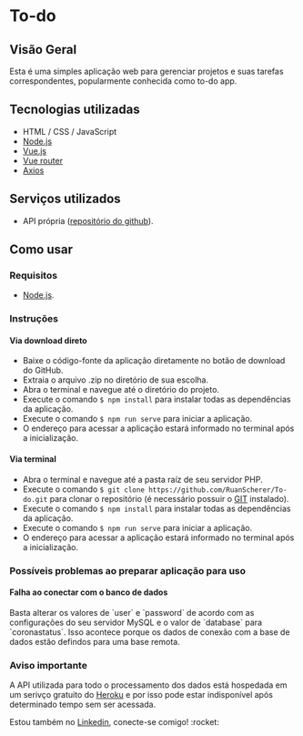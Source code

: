 # To-do

## Visão Geral
<p>Esta é uma simples aplicação web para gerenciar projetos e suas tarefas correspondentes, popularmente conhecida como to-do app.</p>

## Tecnologias utilizadas
- HTML / CSS / JavaScript
- [Node.js](https://nodejs.org/)
- [Vue.js](https://vuejs.org/)
- [Vue router](https://router.vuejs.org/)
- [Axios](https://github.com/axios/axios)

## Serviços utilizados
- API própria ([repositório do github](https://github.com/RuanScherer/todo-api)).

## Como usar
### Requisitos
- [Node.js](https://nodejs.org/).

### Instruções
#### Via download direto
- Baixe o código-fonte da aplicação diretamente no botão de download do GitHub.
- Extraia o arquivo .zip no diretório de sua escolha.
- Abra o terminal e navegue até o diretório do projeto.
- Execute o comando `$ npm install` para instalar todas as dependências da aplicação.
- Execute o comando `$ npm run serve` para iniciar a aplicação.
- O endereço para acessar a aplicação estará informado no terminal após a inicialização.

#### Via terminal
- Abra o terminal e navegue até a pasta raíz de seu servidor PHP.
- Execute o comando `$ git clone https://github.com/RuanScherer/To-do.git` para clonar o repositório (é necessário possuir o [GIT](https://git-scm.com/) instalado).
- Execute o comando `$ npm install` para instalar todas as dependências da aplicação.
- Execute o comando `$ npm run serve` para iniciar a aplicação.
- O endereço para acessar a aplicação estará informado no terminal após a inicialização.

### Possíveis problemas ao preparar aplicação para uso
#### Falha ao conectar com o banco de dados
<p>Basta alterar os valores de `user` e `password` de acordo com as configurações do seu servidor MySQL e o valor de `database` para `coronastatus`. Isso acontece porque os dados de conexão com a base de dados estão defindos para uma base remota.</p>

### Aviso importante
A API utilizada para todo o processamento dos dados está hospedada em um serivço gratuito do [Heroku](https://www.heroku.com/) e por isso pode estar indisponível após determinado tempo sem ser acessada.

<p>Estou também no <a href="https://www.linkedin.com/in/ruan-scherer/">Linkedin</a>, conecte-se comigo! :rocket:</p>